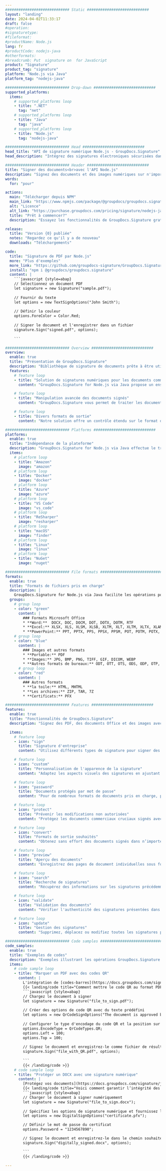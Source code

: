 ```yaml
---
############################# Static ############################
layout: "landing"
date: 2024-04-02T11:33:17
draft: false
#operation: 
#signaturetype: 
#fileformat: 
#productName: Node.js
lang: fr
#productCode: nodejs-java
#otherformats: 
#breadcrumb: Put  signature on  for JavaScript
product: "Signature"
product_tag: "signature"
platform: "Node.js via Java"
platform_tag: "nodejs-java"

############################# Drop-down ############################
supported_platforms:
  items:
    # supported_platforms loop
    - title: ".NET"
      tag: "net"
    # supported_platforms loop
    - title: "Java"
      tag: "java"
    # supported_platforms loop
    - title: "Node.js"
      tag: "nodejs-java"

############################# Head ############################
head_title: "API de signature numérique Node.js - GroupDocs.Signature"
head_description: "Intégrez des signatures électroniques sécurisées dans les applications Node.js avec GroupDocs.Signature. Rationalisez les flux de signature de documents de manière simple et efficace."

############################# Header ############################
title: "Signer des documents<br>avec l'API Node.js"
description: "Signez des documents et des images numériques sur n'importe quelle plate-forme à l'aide de nos API flexibles et de nos solutions basées sur des applications pour les programmeurs et les utilisateurs finaux."
words:
  for: "pour"

actions:
  main: "Télécharger depuis NPM"
  main_link: "https://www.npmjs.com/package/@groupdocs/groupdocs.signature/"
  alt: "Licence"
  alt_link: "https://purchase.groupdocs.com/pricing/signature/nodejs-java/"
  title: "Prêt à commencer?"
  description: "Essayez les fonctionnalités de GroupDocs.Signature gratuitement ou demandez une licence"

release:
  title: "Version {0} publiée"
  notes: "Regardez ce qu'il y a de nouveau"
  downloads: "Téléchargements"

code:
  title: "Signature de PDF par Node.js"
  more: "Plus d'exemples"
  more_link: "https://github.com/groupdocs-signature/GroupDocs.Signature-for-Node.js-via-Java/"
  install: "npm i @groupdocs/groupdocs.signature"
  content: |
    ```javascript {style=abap}   
    // Sélectionnez un document PDF
    let signature = new Signature("sample.pdf");
    
    // Fournir du texte
    let options = new TextSignOptions("John Smith");
    
    // Définir la couleur
    options.ForeColor = Color.Red;
    
    // Signer le document et l'enregistrer dans un fichier
    signature.Sign("signed.pdf", options);
    
    ```

############################# Overview ############################
overview:
  enable: true
  title: "Présentation de GroupDocs.Signature"
  description: "Bibliothèque de signature de documents prête à être utilisée dans les applications Node.js"
  features:
    # feature loop
    - title: "Solution de signatures numériques pour les documents commerciaux avec Node.js"
      content: "GroupDocs.Signature for Node.js via Java propose un ensemble complet d'options de signature numérique pour les documents PDF, Office et les images. Texte, codes-barres, images, certificats numériques et métadonnées sont disponibles. Le traitement rationalisé des documents garantit l’efficacité."

    # feature loop
    - title: "Manipulation avancée des documents signés"
      content: "GroupDocs.Signature vous permet de traiter les documents signés. Recherchez et validez les signatures selon divers critères. De plus, extrayez des informations détaillées sur le document ou générez des images d’aperçu des pages."

    # feature loop
    - title: "Divers formats de sortie"
      content: "Notre solution offre un contrôle étendu sur le format de sortie des documents signés. Positionnez avec précision les signatures sur n'importe quelle page et personnalisez leur apparence. Enregistrez les documents signés dans de nombreux formats pris en charge et sécurisez-les éventuellement avec des mots de passe."

############################# Platforms ############################
platforms:
  enable: true
  title: "Indépendance de la plateforme"
  description: "GroupDocs.Signature for Node.js via Java effectue le traitement des documents avec différents systèmes d'exploitation"
  items:
    # platform loop
    - title: "Amazon"
      image: "amazon"
    # platform loop
    - title: "Docker"
      image: "docker"
    # platform loop
    - title: "Azure"
      image: "azure"
    # platform loop
    - title: "VS Code"
      image: "vs_code"
    # platform loop
    - title: "ReSharper"
      image: "resharper"
    # platform loop
    - title: "macOS"
      image: "finder"
    # platform loop
    - title: "Linux"
      image: "linux"
    # platform loop
    - title: "NuGet"
      image: "nuget"

############################# File formats ############################
formats:
  enable: true
  title: "Formats de fichiers pris en charge"
  description: |
    GroupDocs.Signature for Node.js via Java facilite les opérations pour les [formats de fichiers populaires](https://docs.groupdocs.com/signature/java/supported-document-formats/).
  groups:
    # group loop
    - color: "green"
      content: |
        ### Formats Microsoft Office
        * **Word:**  DOCX, DOC, DOCM, DOT, DOTX, DOTM, RTF
        * **Excel:** XLSX, XLS, XLSM, XLSB, XLTM, XLT, XLTM, XLTX, XLAM, SXC, SpreadsheetML
        * **PowerPoint:** PPT, PPTX, PPS, PPSX, PPSM, POT, POTM, POTX, PPTM
    # group loop
    - color: "blue"
      content: |
        ### Images et autres formats
        * **Portable:** PDF
        * **Images:** JPG, BMP, PNG, TIFF, GIF, DICOM, WEBP
        * **Autres formats de bureaux:** ODT, OTT, OTS, ODS, ODP, OTP, ODG
      # group loop
    - color: "red"
      content: |
        ### Autres formats
        * **la toile:** HTML, MHTML
        * **Les archives:** ZIP, TAR, 7Z
        * **Certificats:** PFX

############################# Features ############################
features:
  enable: true
  title: "Fonctionnalités de GroupDocs.Signature"
  description: "Signez des PDF, des documents Office et des images avec des signatures numériques"

  items:
    # feature loop
    - icon: "sign"
      title: "Signature d'entreprise"
      content: "Utilisez différents types de signature pour signer des documents. Placez des signatures numériques précisément à n’importe quel emplacement de page."

    # feature loop
    - icon: "custom"
      title: "Personnalisation de l'apparence de la signature"
      content: "Adaptez les aspects visuels des signatures en ajustant la couleur, la police, les bordures, la rotation, etc. pour obtenir le résultat souhaité."

    # feature loop
    - icon: "password"
      title: "Documents protégés par mot de passe"
      content: "Pour de nombreux formats de documents pris en charge, protégez les documents signés avec un mot de passe pour plus de sécurité."

    # feature loop
    - icon: "protect"
      title: "Prévenir les modifications non autorisées"
      content: "Protégez les documents commerciaux cruciaux signés avec des certificats numériques contre les modifications non autorisées."

    # feature loop
    - icon: "convert"
      title: "Formats de sortie souhaités"
      content: "Obtenez sans effort des documents signés dans n’importe quel format pris en charge. Convertissez facilement des documents MS Word au format PDF."

    # feature loop
    - icon: "preview"
      title: "Aperçu des documents"
      content: "Enregistrez des pages de document individuelles sous forme d’images pour vos besoins futurs."

    # feature loop
    - icon: "search"
      title: "Recherche de signatures"
      content: "Récupérez des informations sur les signatures précédemment ajoutées dans vos documents."

    # feature loop
    - icon: "validate"
      title: "Validation des documents"
      content: "Vérifier l'authenticité des signatures présentées dans tout document."

    # feature loop
    - icon: "update"
      title: "Gestion des signatures"
      content: "Supprimez, déplacez ou modifiez toutes les signatures placées sur n'importe quelle page de document."

############################# Code samples ############################
code_samples:
  enable: true
  title: "Exemples de codes"
  description: "Exemples illustrant les opérations GroupDocs.Signature for Node.js via Java typiques"
  items:
    # code sample loop
    - title: "Marquer un PDF avec des codes QR"
      content: |
        L'intégration de [codes-barres](https://docs.groupdocs.com/signature/java/esign-document-with-qr-code-signature/) dans des pages de documents PDF spécifiques peut rationaliser les processus métier. Cette section fournit un exemple d'ajout d'un code QR à l'aide de GroupDocs.Signature for Node.js via Java.
        {{< landing/code title="Comment mettre le code QR au format PDF.">}}
        ```javascript {style=abap}
        // Chargez le document à signer
        let signature = new Signature("file_to_sign.pdf");
        
        // Créer des options de code QR avec du texte prédéfini
        let options = new QrCodeSignOptions("The document is approved by John Smith");
        
        // Configurer le type d'encodage du code QR et la position sur la page
        options.EncodeType = QrCodeTypes.QR;
        options.Left = 100;
        options.Top = 100;
            
        // Signez le document et enregistrez-le comme fichier de résultat
        signature.Sign("file_with_QR.pdf", options);
        
        ```
        {{< /landing/code >}}
    # code sample loop
    - title: "Protéger un DOCX avec une signature numérique"
      content: |
        [Protégez vos documents](https://docs.groupdocs.com/signature/java/esign-document-with-digital-signature/) par des signatures basées sur des certificats numériques. La signature numérique protège vos documents professionnels contre les modifications de contenu.
        {{< landing/code title="Voici comment garantir l’intégrité des documents.">}}
        ```javascript {style=abap}   
        // Charger le document à signer numériquement
        let signature = new Signature("file_to_sign.docx");
        
        // Spécifiez les options de signature numérique et fournissez le chemin d'accès au fichier de certificat
        let options = new DigitalSignOptions("certificate.pfx");

        // Définir le mot de passe du certificat
        options.Password = "1234567890";

        // Signez le document et enregistrez-le dans le chemin souhaité
        signature.Sign("digitally_signed.docx", options);

        ```
        {{< /landing/code >}}

---
```

